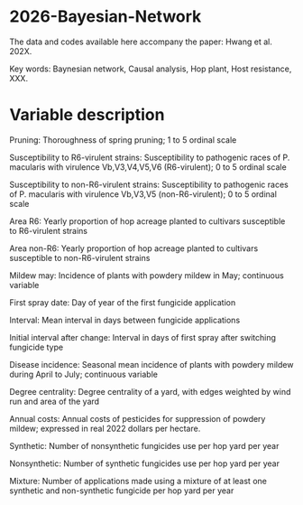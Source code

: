 # 2026-Bayesian-Network
The data and codes available here accompany the paper: Hwang et al. 202X. 

Key words: Baynesian network, Causal analysis, Hop plant, Host resistance, XXX.

# Variable description

Pruning: Thoroughness of spring pruning; 1 to 5 ordinal scale

Susceptibility to R6-virulent strains: Susceptibility to pathogenic races of P. macularis with virulence Vb,V3,V4,V5,V6 (R6-virulent); 0 to 5 ordinal scale

Susceptibility to non-R6-virulent strains: Susceptibility to pathogenic races of P. macularis with virulence Vb,V3,V5 (non-R6-virulent); 0 to 5 ordinal scale

Area R6: Yearly proportion of hop acreage planted to cultivars susceptible to R6-virulent strains 

Area non-R6: Yearly proportion of hop acreage planted to cultivars susceptible to non-R6-virulent strains 

Mildew may: Incidence of plants with powdery mildew in May; continuous variable

First spray date: Day of year of the first fungicide application

Interval: Mean interval in days between fungicide applications

Initial interval after change: Interval in days of first spray after switching fungicide type

Disease incidence: Seasonal mean incidence of plants with powdery mildew during April to July; continuous variable

Degree centrality: Degree centrality of a yard, with edges weighted by wind run and area of the yard

Annual costs: Annual costs of pesticides for suppression of powdery mildew; expressed in real 2022 dollars per hectare.

Synthetic: Number of nonsynthetic fungicides use per hop yard per year

Nonsynthetic: Number of synthetic fungicides use per hop yard per year

Mixture: Number of applications made using a mixture of at least one synthetic and non-synthetic fungicide per hop yard per year 
